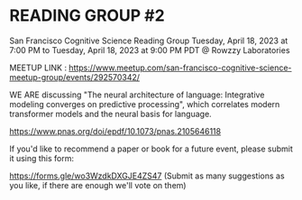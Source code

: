 # READING GROUP #2

San Francisco Cognitive Science Reading Group
Tuesday, April 18, 2023 at 7:00 PM to Tuesday, April 18, 2023 at 9:00 PM PDT
@ Rowzzy Laboratories

MEETUP LINK : https://www.meetup.com/san-francisco-cognitive-science-meetup-group/events/292570342/


WE ARE discussing "The neural architecture of language: Integrative modeling converges on predictive processing", which correlates modern transformer models and the neural basis for language.

https://www.pnas.org/doi/epdf/10.1073/pnas.2105646118

If you'd like to recommend a paper or book for a future event, please submit it using this form: 

https://forms.gle/wo3WzdkDXGJE4ZS47
(Submit as many suggestions as you like, if there are enough we'll vote on them)


